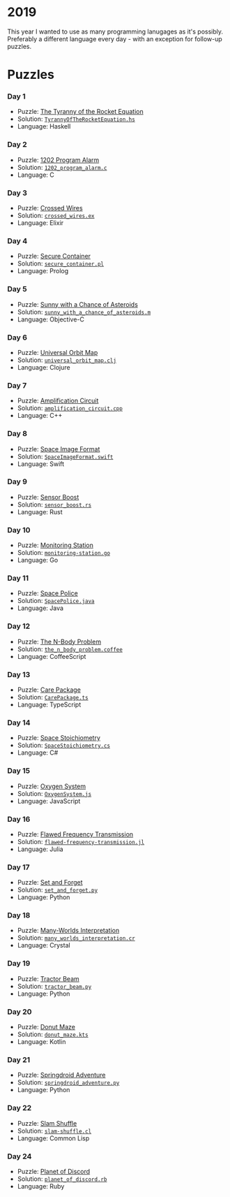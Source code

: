 # 2019
This year I wanted to use as many programming lanugages as it's possibly.
Preferably a different language every day - with an exception for follow-up puzzles.

# Puzzles

### Day 1
* Puzzle: [The Tyranny of the Rocket Equation](https://adventofcode.com/2019/day/1)
* Solution: [`TyrannyOfTheRocketEquation.hs`](day-01/TyrannyOfTheRocketEquation.hs)
* Language: Haskell

### Day 2
* Puzzle: [1202 Program Alarm](https://adventofcode.com/2019/day/2)
* Solution: [`1202_program_alarm.c`](day-02/1202_program_alarm.c)
* Language: C

### Day 3
* Puzzle: [Crossed Wires](https://adventofcode.com/2019/day/3)
* Solution: [`crossed_wires.ex`](day-03/crossed_wires.ex)
* Language: Elixir

### Day 4
* Puzzle: [Secure Container](https://adventofcode.com/2019/day/4)
* Solution: [`secure_container.pl`](day-04/secure_container.pl)
* Language: Prolog

### Day 5
* Puzzle: [Sunny with a Chance of Asteroids](https://adventofcode.com/2019/day/5)
* Solution: [`sunny_with_a_chance_of_asteroids.m`](day-05/sunny_with_a_chance_of_asteroids.m)
* Language: Objective-C

### Day 6
* Puzzle: [Universal Orbit Map](https://adventofcode.com/2019/day/6)
* Solution: [`universal_orbit_map.clj`](day-06/universal_orbit_map.clj)
* Language: Clojure

### Day 7
* Puzzle: [Amplification Circuit](https://adventofcode.com/2019/day/7)
* Solution: [`amplification_circuit.cpp`](day-07/amplification_circuit.cpp)
* Language: C++

### Day 8
* Puzzle: [Space Image Format](https://adventofcode.com/2019/day/8)
* Solution: [`SpaceImageFormat.swift`](day-08/SpaceImageFormat.swift)
* Language: Swift

### Day 9
* Puzzle: [Sensor Boost](https://adventofcode.com/2019/day/9)
* Solution: [`sensor_boost.rs`](day-09/sensor_boost.rs)
* Language: Rust

### Day 10
* Puzzle: [Monitoring Station](https://adventofcode.com/2019/day/10)
* Solution: [`monitoring-station.go`](day-10/monitoring-station.go)
* Language: Go

### Day 11
* Puzzle: [Space Police](https://adventofcode.com/2019/day/11)
* Solution: [`SpacePolice.java`](day-11/SpacePolice.java)
* Language: Java

### Day 12
* Puzzle: [The N-Body Problem](https://adventofcode.com/2019/day/12)
* Solution: [`the_n_body_problem.coffee`](day-12/the_n_body_problem.coffee)
* Language: CoffeeScript

### Day 13
* Puzzle: [Care Package](https://adventofcode.com/2019/day/13)
* Solution: [`CarePackage.ts`](day-13/CarePackage.ts)
* Language: TypeScript

### Day 14
* Puzzle: [Space Stoichiometry](https://adventofcode.com/2019/day/14)
* Solution: [`SpaceStoichiometry.cs`](day-14/SpaceStoichiometry.cs)
* Language: C#

### Day 15
* Puzzle: [Oxygen System](https://adventofcode.com/2019/day/15)
* Solution: [`OxygenSystem.js`](day-15/OxygenSystem.js)
* Language: JavaScript

### Day 16
* Puzzle: [Flawed Frequency Transmission](https://adventofcode.com/2019/day/16)
* Solution: [`flawed-frequency-transmission.jl`](day-16/flawed-frequency-transmission.jl)
* Language: Julia

### Day 17
* Puzzle: [Set and Forget](https://adventofcode.com/2019/day/17)
* Solution: [`set_and_forget.py`](day-17/set_and_forget.py)
* Language: Python

### Day 18
* Puzzle: [Many-Worlds Interpretation](https://adventofcode.com/2019/day/18)
* Solution: [`many_worlds_interpretation.cr`](day-18/many_worlds_interpretation.cr)
* Language: Crystal

### Day 19
* Puzzle: [Tractor Beam](https://adventofcode.com/2019/day/19)
* Solution: [`tractor_beam.py`](day-19/tractor_beam.py)
* Language: Python

### Day 20
* Puzzle: [Donut Maze](https://adventofcode.com/2019/day/20)
* Solution: [`donut_maze.kts`](day-20/donut_maze.kts)
* Language: Kotlin

### Day 21
* Puzzle: [Springdroid Adventure](https://adventofcode.com/2019/day/21)
* Solution: [`springdroid_adventure.py`](day-21/springdroid_adventure.py)
* Language: Python

### Day 22
* Puzzle: [Slam Shuffle](https://adventofcode.com/2019/day/22)
* Solution: [`slam-shuffle.cl`](day-22/slam-shuffle.cl)
* Language: Common Lisp

### Day 24
* Puzzle: [Planet of Discord](https://adventofcode.com/2019/day/24)
* Solution: [`planet_of_discord.rb`](day-24/planet_of_discord.rb)
* Language: Ruby
